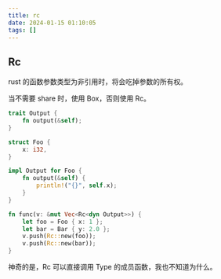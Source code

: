 ```yaml
---
title: rc
date: 2024-01-15 01:10:05
tags: []
---
```

## Rc

rust 的函数参数类型为非引用时，将会吃掉参数的所有权。

当不需要 share 时，使用 Box，否则使用 Rc。

```rust
trait Output {
    fn output(&self);
}

struct Foo {
    x: i32,
}

impl Output for Foo {
    fn output(&self) {
        println!("{}", self.x);
    }
}

fn func(v: &mut Vec<Rc<dyn Output>>) {
    let foo = Foo { x: 1 };
    let bar = Bar { y: 2.0 };
    v.push(Rc::new(foo));
    v.push(Rc::new(bar));
}
```

神奇的是，Rc<Type> 可以直接调用 Type 的成员函数，我也不知道为什么。

